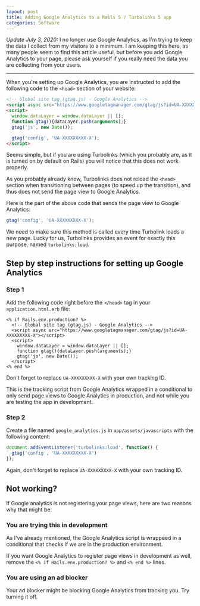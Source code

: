 ```yaml
---
layout: post
title: Adding Google Analytics to a Rails 5 / Turbolinks 5 app
categories: Software
---
```


*Update July 3, 2020:* I no longer use Google Analytics, as I'm trying to keep the data I collect from my visitors to a minimum. I am keeping this here, as many people seem to find this article useful, but before you add Google Analytics to your page, please ask yourself if you really need the data you are collecting from your users.

---

When you're setting up Google Analytics, you are instructed to add the following code to the `<head>` section of your website:

```html
<!-- Global site tag (gtag.js) - Google Analytics -->
<script async src="https://www.googletagmanager.com/gtag/js?id=UA-XXXXXXXXX-X"></script>
<script>
  window.dataLayer = window.dataLayer || [];
  function gtag(){dataLayer.push(arguments);}
  gtag('js', new Date());

  gtag('config', 'UA-XXXXXXXXX-X');
</script>
```

Seems simple, but if you are using Turbolinks (which you probably are, as it is turned on by default on Rails) you will notice that this does not work properly.

As you probably already know, Turbolinks does not reload the `<head>` section when transitioning between pages (to speed up the transition), and thus does not send the page view to Google Analytics.

Here is the part of the above code that sends the page view to Google Analytics:

```js
gtag('config', 'UA-XXXXXXXXX-X');
```

We need to make sure this method is called every time Turbolink loads a new page. Lucky for us, Turbolinks provides an event for exactly this purpose, named `turbolinks:load`.

## Step by step instructions for setting up Google Analytics
### Step 1
Add the following code right before the `</head>` tag in your `application.html.erb` file:
```erb
<% if Rails.env.production? %>
  <!-- Global site tag (gtag.js) - Google Analytics -->
  <script async src="https://www.googletagmanager.com/gtag/js?id=UA-XXXXXXXXX-X"></script>
  <script>
    window.dataLayer = window.dataLayer || [];
    function gtag(){dataLayer.push(arguments);}
    gtag('js', new Date());
  </script>
<% end %>
```

Don't forget to replace `UA-XXXXXXXXX-X` with your own tracking ID.

This is the tracking script from Google Analytics wrapped in a conditional to only send page views to Google Analytics in production, and not while you are testing the app in development.

### Step 2
Create a file named `google_analytics.js` in `app/assets/javascripts` with the following content:

```js
document.addEventListener('turbolinks:load', function() {
  gtag('config', 'UA-XXXXXXXXX-X')
});
```

Again, don't forget to replace `UA-XXXXXXXXX-X` with your own tracking ID.

## Not working?
If Google analytics is not registering your page views, here are two reasons why that might be:

### You are trying this in development
As I've already mentioned, the Google Analytics script is wrappeed in a conditional that checks if we are in the production environment.

If you want Google Analytics to register page views in development as well, remove the `<% if Rails.env.production? %>` and `<% end %>` lines.

### You are using an ad blocker
Your ad blocker might be blocking Google Analytics from tracking you. Try turning it off.
